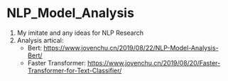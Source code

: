 # NLP_Model_Analysis
1. My imitate and any ideas for NLP Research
2. Analysis artical: 
    * Bert: https://www.jovenchu.cn/2019/08/22/NLP-Model-Analysis-Bert/
    * Faster Transformer: https://www.jovenchu.cn/2019/08/20/Faster-Transformer-for-Text-Classifier/





